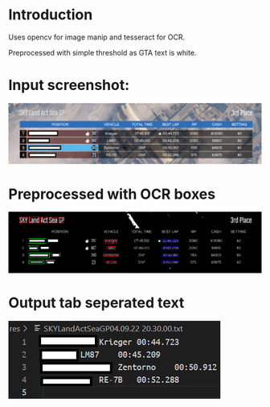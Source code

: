 # Introduction
Uses opencv for image manip and tesseract for OCR.

Preprocessed with simple threshold as GTA text is white.

# Input screenshot:

![input](doc\input.png)

# Preprocessed with OCR boxes

![input](doc\preprocessed.png)

# Output tab seperated text

![input](doc\tsv.png)
